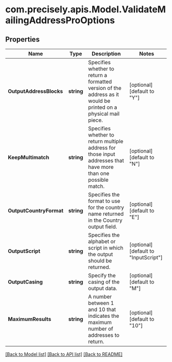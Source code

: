 # com.precisely.apis.Model.ValidateMailingAddressProOptions
## Properties

Name | Type | Description | Notes
------------ | ------------- | ------------- | -------------
**OutputAddressBlocks** | **string** | Specifies whether to return a formatted version of the address as it would be printed on a physical mail piece. | [optional] [default to "Y"]
**KeepMultimatch** | **string** | Specifies whether to return multiple address for those input addresses that have more than one possible match. | [optional] [default to "N"]
**OutputCountryFormat** | **string** | Specifies the format to use for the country name returned in the Country output field. | [optional] [default to "E"]
**OutputScript** | **string** | Specifies the alphabet or script in which the output should be returned. | [optional] [default to "InputScript"]
**OutputCasing** | **string** | Specify the casing of the output data. | [optional] [default to "M"]
**MaximumResults** | **string** | A number between 1 and 10 that indicates the maximum number of addresses to return. | [optional] [default to "10"]

[[Back to Model list]](../README.md#documentation-for-models) [[Back to API list]](../README.md#documentation-for-api-endpoints) [[Back to README]](../README.md)

